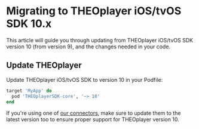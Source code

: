 # Migrating to THEOplayer iOS/tvOS SDK 10.x

This article will guide you through updating from THEOplayer iOS/tvOS SDK version 10 (from version 9),
and the changes needed in your code.

## Update THEOplayer

Update THEOplayer iOS/tvOS SDK to version 10 in your Podfile:

```ruby
target 'MyApp' do
  pod 'THEOplayerSDK-core', '~> 10'
end
```

If you're using one of [our connectors](/theoplayer/connectors/ios/),
make sure to update them to the latest version too to ensure proper support for THEOplayer version 10.
